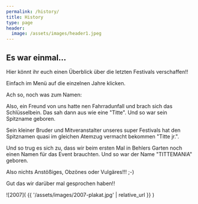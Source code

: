 ```yaml
---
permalink: /history/
title: History
type: page
header:
  image: /assets/images/header1.jpeg
---
```


## Es war einmal...

Hier könnt ihr euch einen Überblick über die letzten Festivals verschaffen!!


Einfach im Menü auf die einzelnen Jahre klicken.


Ach so, noch was zum Namen:


Also, ein Freund von uns hatte nen Fahrradunfall und brach sich das Schlüsselbein. Das sah dann aus wie eine "Titte". Und so war sein Spitzname geboren.


Sein kleiner Bruder und Mitveranstalter unseres super Festivals hat den Spitznamen quasi im gleichen Atemzug vermacht bekommen "Titte jr.".


Und so trug es sich zu, dass wir beim ersten Mal in Behlers Garten noch einen Namen für das Event brauchten. Und so war der Name "TITTEMANIA" geboren.


Also nichts Anstößiges, Obzönes oder Vulgäres!!! ;-)


Gut das wir darüber mal gesprochen haben!!


![2007]( {{ '/assets/images/2007-plakat.jpg' | relative_url }} )